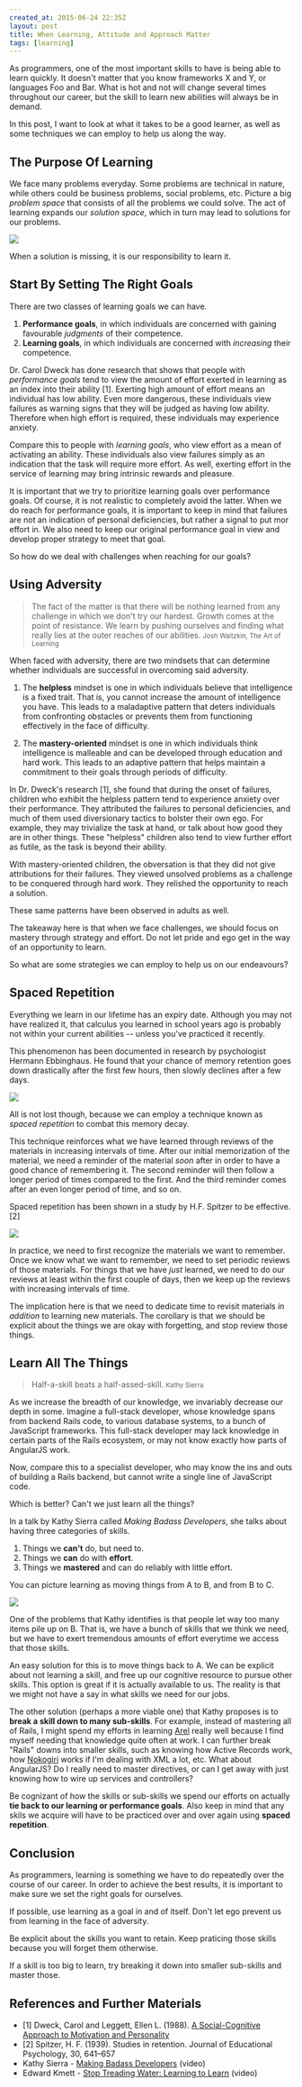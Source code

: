 ```yaml
---
created_at: 2015-06-24 22:35Z
layout: post
title: When Learning, Attitude and Approach Matter
tags: [learning]
---
```


As programmers, one of the most important skills to have is being able to learn quickly. It doesn't
matter that you know frameworks X and Y, or languages Foo and Bar. What is hot and not will change
several times throughout our career, but the skill to learn new abilities will always be in demand.

In this post, I want to look at what it takes to be a good learner, as well as some techniques we
can employ to help us along the way. 

## The Purpose Of Learning

We face many problems everyday. Some problems are technical in nature, while others could
be business problems, social problems, etc. Picture a big *problem space* that consists of all the problems
we could solve. The act of learning expands our *solution space*, which in turn may
lead to solutions for our problems.

![](/images/problem-vs-solution-space.svg)

When a solution is missing, it is our responsibility to learn it.

## Start By Setting The Right Goals

There are two classes of learning goals we can have.

1. **Performance goals**, in which individuals are concerned with gaining favourable *judgments* of
   their competence.
2. **Learning goals**, in which individuals are concerned with *increasing* their competence.

Dr. Carol Dweck has done research that shows that people with *performance goals* tend to view the amount of effort
exerted in learning as an index into their ability [1]. Exerting high amount of effort means an
individual has low ability. Even more dangerous, these individuals view failures as warning signs that
they will be judged as having low ability. Therefore when high effort is required, these individuals
may experience anxiety.

Compare this to people with *learning goals*, who view effort as a mean of activating an ability. These individuals also view
failures simply as an indication that the task will require more effort. As well, exerting effort in the service
of learning may bring intrinsic rewards and pleasure.

It is important that we try to prioritize learning goals over performance goals. Of course, it is not
realistic to completely avoid the latter. When we do reach for performance goals, it is important to keep in mind
that failures are not an indication of personal deficiencies, but rather a signal to put mor effort in. We also need to keep our
original performance goal in view and develop proper strategy to meet that goal.

So how do we deal with challenges when reaching for our goals?

## Using Adversity

> The fact of the matter is that there will be nothing learned from any challenge in which we don't try our hardest.
Growth comes at the point of resistance. We learn by pushing ourselves and finding what really lies at the outer reaches
of our abilities.
<small>Josh Waitzkin, The Art of Learning</small> 

When faced with adversity, there are two mindsets that can determine whether individuals are successful in
overcoming said adversity.

1. The **helpless** mindset is one in which individuals believe that intelligence is a fixed trait. That is, you
cannot increase the amount of intelligence you have. This leads to a maladaptive pattern that deters individuals from
confronting obstacles or prevents them from functioning effectively in the face of difficulty.

2. The **mastery-oriented** mindset is one in which individuals think intelligence is malleable and can be developed
through education and hard work. This leads to an adaptive pattern that helps maintain a commitment to their goals
through periods of difficulty.

In Dr. Dweck's research [1], she found that during the onset of failures, children who exhibit the helpless pattern
tend to experience anxiety over their performance. They attributed the failures to personal deficiencies, and
much of them used diversionary tactics to bolster their own ego. For example, they may trivialize the task
at hand, or talk about how good they are in other things. These "helpless" children also tend to view further
effort as futile, as the task is beyond their ability.

With mastery-oriented children, the obversation is that they did not give attributions for their failures.
They viewed unsolved problems as a challenge to be conquered through hard work. They relished the opportunity
to reach a solution.

These same patterns have been observed in adults as well.

The takeaway here is that when we face challenges, we should focus on mastery through strategy and effort. Do
not let pride and ego get in the way of an opportunity to learn.

So what are some strategies we can employ to help us on our endeavours?

## Spaced Repetition

Everything we learn in our lifetime has an expiry date. Although you may not have realized it, that calculus you learned
in school years ago is probably not within your current abilities -- unless you've practiced it recently.

This phenomenon has been documented in research by psychologist Hermann Ebbinghaus. He found that your chance
of memory retention goes down drastically after the first few hours, then slowly declines after a few days.

![](/images/forgetting-curve.jpg)

All is not lost though, because we can employ a technique known as *spaced repetition* to combat this memory decay.

This technique reinforces what we have learned through reviews of the materials in increasing intervals of time. After our
initial memorization of the material, we need a reminder of the material *soon* after in order to have a good chance of
remembering it. The second reminder will then follow a longer period of times compared to the first. And the third reminder
comes after an even longer period of time, and so on.

Spaced repetition has been shown in a study by H.F. Spitzer to be effective. [2]

![](/images/forgetting-curve-repetition.jpg)

In practice, we need to first recognize the materials we want to remember. Once we know
what we want to remember, we need to set periodic reviews of those materials. For things that we have *just* learned, we need
to do our reviews at least within the first couple of days, then we keep up the reviews with increasing intervals of time.

The implication here is that we need to dedicate time to revisit materials *in addition* to learning new materials. The
corollary is that we should be explicit about the things we are okay with forgetting, and stop review those things.
 
## Learn All The Things

> Half-a-skill beats a half-assed-skill.
<small>Kathy Sierra</small>

As we increase the breadth of our knowledge, we invariably decrease our depth in some. Imagine a full-stack
developer, whose knowledge spans from backend Rails code, to various database systems, to a bunch
of JavaScript frameworks. This full-stack developer may lack knowledge in certain parts of the Rails ecosystem,
or may not know exactly how parts of AngularJS work.

Now, compare this to a specialist developer, who may know the ins and outs of building a Rails backend, but cannot write
a single line of JavaScript code.

Which is better? Can't we just learn all the things?

In a talk by Kathy Sierra called *Making Badass Developers*, she talks about having three categories of skills.

1. Things we **can't** do, but need to.
2. Things we **can** do with **effort**.
3. Things we **mastered** and can do reliably with little effort.

You can picture learning as moving things from A to B, and from B to C.

![](/images/kathy-sierra-three-categories.png)

One of the problems that Kathy identifies is that people let way too many items pile up on B. That is, we have
a bunch of skills that we think we need, but we have to exert tremendous amounts of effort everytime we access
that those skills.

An easy solution for this is to move things back to A. We can be explicit about not learning a skill, and free up our
cognitive resource to pursue other skills. This option is great if it is actually available to us. The reality is that we
might not have a say in what skills we need for our jobs.

The other solution (perhaps a more viable one) that Kathy proposes is to **break a skill down to many sub-skills**.
For example, instead of mastering all of Rails, I might spend my efforts in learning [Arel](https://github.com/rails/arel)
really well because I find myself needing that knowledge quite often at work. I can further break "Rails" downs into smaller
skills, such as knowing how Active Records work, how [Nokogiri](https://github.com/sparklemotion/nokogiri)
works if I'm dealing with XML a lot, etc. What about AngularJS?
Do I really need to master directives, or can I get away with just knowing how to wire up services and controllers?

Be cognizant of how the skills or sub-skills we spend our efforts on actually **tie back to our learning or performance goals**.
Also keep in mind that any skils we acquire will have to be practiced over and over again using **spaced repetition**.

## Conclusion

As programmers, learning is something we have to do repeatedly over the course of our career. In order to achieve the best
results, it is important to make sure we set the right goals for ourselves.

If possible, use learning as a goal in and of itself. Don't let ego prevent us from learning in the face of adversity.

Be explicit about the skills you want to retain. Keep praticing those skills because you will forget them otherwise.

If a skill is too big to learn, try breaking it down into smaller sub-skills and master those.
 

## References and Further Materials

- [1] Dweck, Carol and Leggett, Ellen L. (1988). [A Social-Cognitive Approach to Motivation and Personality](http://web.stanford.edu/dept/psychology/cgi-bin/drupalm/system/files/A%20social-cognitive%20approach_0.pdf)
- [2] Spitzer, H. F. (1939). Studies in retention. Journal of Educational Psychology, 30, 641–657
- Kathy Sierra - [Making Badass Developers](https://www.youtube.com/watch?v=FKTxC9pl-WM) (video)
- Edward Kmett - [Stop Treading Water: Learning to Learn](https://yow.eventer.com/yow-2014-1222/stop-treading-water-learning-to-learn-by-edward-kmett-1750)  (video)

